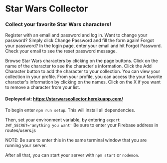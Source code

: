 # Star Wars Collector 

### Collect your favorite Star Wars characters! 

Register with an email and password and log in. Want to change your password? Simply click Change Password and fill the form again! Forgot your password? In the login page, enter your email and hit Forgot Password. Check your email to see the reset password message. 

Browse Star Wars characters by clicking on the page buttons. Click on the name of the character to see the character's information. Click the Add Character button to add the character to your collection. You can view your collection in your profile. From your profile, you can access the your favorite character's information by clicking on the names. Click on the X if you want to remove a character from your list. 


#### Deployed at: https://starwarscollector.herokuapp.com/ 


To begin enter `npm run setup`.  This will install all dependencies.

Then, set your environment variable, by entering `export JWT_SECRET='anything you want'`
Be sure to enter your Firebase address in routes/users.js

NOTE:  Be sure to enter this in the same terminal window that you are running your server.

After all that, you can start your server with `npm start` or `nodemon`.
